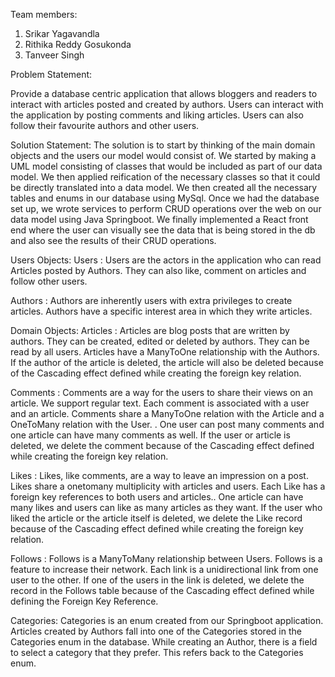Team members: 
1. Srikar Yagavandla
2. Rithika Reddy Gosukonda
3. Tanveer Singh

Problem Statement:

Provide a database centric application that allows bloggers and readers to interact with articles posted and created by authors. Users can interact with the application by posting comments and liking articles. Users can also follow their favourite authors and other users.

Solution Statement:
The solution is to start by thinking of the main domain objects and the users our model would consist of. We started by making a UML model consisting of classes that would be included as part of our data model. We then applied reification of the necessary classes so that it could be directly translated into a data model. We then created all the necessary tables and enums in our database using MySql. Once we had the database set up, we wrote services to perform CRUD operations over the web on our data model using Java Springboot. We finally implemented a React front end where the user can visually see the data that is being stored in the db and also see the results of their CRUD operations.


Users Objects:
Users : Users are the actors in the application who can read Articles posted by Authors. They can also like,  comment on articles and follow other users.

Authors : Authors are inherently users with extra privileges to create articles. Authors have a specific interest area in which they write articles.

Domain Objects:
Articles : Articles are blog posts that are written by authors. They can be created, edited or deleted by authors. They can be read by all users. Articles have a ManyToOne relationship with the Authors. If the author of the article is deleted, the article will also be deleted because of the Cascading effect defined while creating the foreign key relation.

Comments : Comments are a way for the users to share their views on an article. We support regular text. Each comment is associated with a user and an article. Comments share a ManyToOne relation with the Article and a OneToMany relation with the User. . One user can post many comments and one article can have many comments as well. If the user or article is deleted, we delete the comment because of the Cascading effect defined while creating the foreign key relation.

Likes : Likes, like comments, are a way to leave an impression on a post. Likes share a onetomany multiplicity with articles and users. Each Like has a foreign key references to both users and articles.. One article can have many likes and users can like as many articles as they want. If the user who liked the article or the article itself is deleted, we delete the Like record because of the Cascading effect defined while creating the foreign key relation.

Follows : Follows is a ManyToMany relationship between Users. Follows is a feature to increase their network. Each link is a unidirectional link from one user to the other. If one of the users in the link is deleted, we delete the record in the Follows table because of the Cascading effect defined while defining the Foreign Key Reference.

Categories: Categories is an enum created from our Springboot application. Articles created by Authors fall into one of the Categories stored in the Categories enum in the database. While creating an Author, there is a field to select a category that they prefer. This refers back to the Categories enum.
